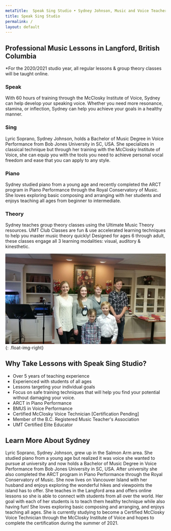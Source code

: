 ```yaml
---
metaTitle:  Speak Sing Studio • Sydney Johnson, Music and Voice Teacher in Langford, BC
title: Speak Sing Studio
permalink: /
layout: default
---
```


## Professional Music Lessons in Langford, British Columbia
*For the 2020/2021 studio year, all regular lessons & group theory classes will be taught online.

### Speak

With 60 hours of training through the McClosky Institute of Voice, Sydney can help develop your speaking voice.  Whether you need more resonance, stamina, or inflection, Sydney can help you achieve your goals in a healthy manner.

### Sing

Lyric Soprano, Sydney Johnson, holds a Bachelor of Music Degree in Voice Performance from Bob Jones University in SC, USA.  She specializes in classical technique but through her training with the McClosky Institute of Voice, she can equip you with the tools you need to achieve personal vocal freedom and ease that you can apply to any style.

### Piano

Sydney studied piano from a young age and recently completed the ARCT program in Piano Performance through the Royal Conservatory of Music.  She loves exploring basic composing and arranging with her students and enjoys teaching all ages from beginner to intermediate.

### Theory

Sydney teaches group theory classes using the Ultimate Music Theory resources.  UMT Club Classes are fun & use accelerated learning techniques to help you master music theory quickly!  Designed for ages 6 through adult, these classes engage all 3 learning modalities: visual, auditory & kinesthetic.  

![](/assets/img/students.jpeg){: .float-img-right}

## Why Take Lessons with Speak Sing Studio?

 * Over 5 years of teaching experience
 * Experienced with students of all ages
 * Lessons targeting your individual goals
 * Focus on safe training techniques that will help you find your potential without damaging your voice.
 * ARCT in Piano Performance
 * BMUS in Voice Performance
 * Certified McClosky Voice Technician [Certification Pending]
 * Member of the B.C. Registered Music Teacher's Association
 * UMT Certified Elite Educator

## Learn More About Sydney

Lyric Soprano, Sydney Johnson, grew up in the Salmon Arm area. She studied piano from a young age but realized it was voice she wanted to pursue at university and now holds a Bachelor of Music Degree in Voice Performance from Bob Jones University in SC, USA. After university she also completed the ARCT program in Piano Performance through the Royal Conservatory of Music. She now lives on Vancouver Island with her husband and enjoys exploring the wonderful hikes and viewpoints the island has to offer.  She teaches in the Langford area and offers online lessons so she is able to connect with students from all over the world.  Her goal with each of her students is to teach them healthy technique while also having fun! She loves exploring basic composing and arranging, and enjoys teaching all ages.  She is currently studying to become a Certified McClosky Voice Technician through the McClosky Institute of Voice and hopes to complete the certification during the summer of 2021.
